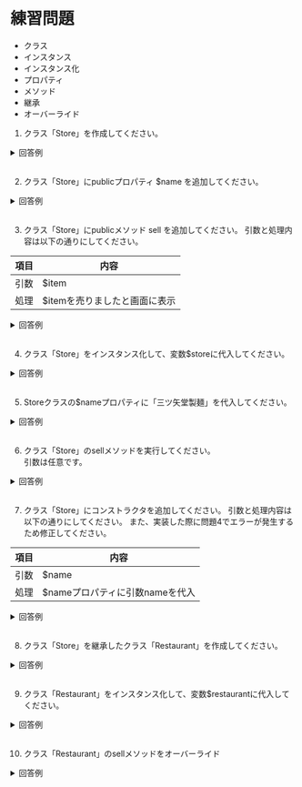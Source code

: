 # 練習問題
- クラス
- インスタンス
- インスタンス化
- プロパティ
- メソッド
- 継承
- オーバーライド

1. クラス「Store」を作成してください。
  <details><summary>回答例</summary><div>
		
  ```

  class Store
  {

  }

  ```	
  </div></details>
  <br>


2. クラス「Store」にpublicプロパティ $name を追加してください。
  <details><summary>回答例</summary><div>
		
  ```

  class Store
  {
    public $name;
  }

  ```	
  </div></details>
  <br>


3. クラス「Store」にpublicメソッド sell を追加してください。 
  引数と処理内容は以下の通りにしてください。

  | 項目       | 内容                          |
  | ---------- | ----------------------------- |
  | 引数       | $item                         |
  | 処理       | $itemを売りましたと画面に表示 |
  <details><summary>回答例</summary><div>
		
  ```

  class Store
  {
    public $name;

    public function sell($item)
    {
        echo $item . 'を売りました';
    }
  }

  ```	
  </div></details>
  <br>


4. クラス「Store」をインスタンス化して、変数$storeに代入してください。
  <details>
  <summary>回答例</summary>
  <div>
		
   ```

    $store = new Store();
   ```	
  </div>
  </details>
  <br>


5. Storeクラスの$nameプロパティに「三ツ矢堂製麺」を代入してください。
  <details>
  <summary>回答例</summary>
  <div>
		
   ```

    $store->name = '三ツ矢堂製麺';
   ```	
  </div>
  </details>
  <br>


6. クラス「Store」のsellメソッドを実行してください。  
   引数は任意です。
  <details>
  <summary>回答例</summary>
  <div>
		
   ```

    $store->sell('つけ麺');
   ```	
  </div>
  </details>
  <br>


7. クラス「Store」にコンストラクタを追加してください。 
  引数と処理内容は以下の通りにしてください。
  また、実装した際に問題4でエラーが発生するため修正してください。  

  | 項目       | 内容                            |
  | ---------- | ------------------------------- |
  | 引数       | $name                           |
  | 処理       | $nameプロパティに引数nameを代入 | 
  <details>
  <summary>回答例</summary>
  <div>
		
   ```

    public function __construct($name)
    {
      $this->name = $name;
    }

   ```	
  </div>
  </details>
  <br>


8. クラス「Store」を継承したクラス「Restaurant」を作成してください。  
  <details><summary>回答例</summary><div>
		
  ```

  class Restaurant extends Store
  {

  }

  ```	
  </div></details>
  <br>

9. クラス「Restaurant」をインスタンス化して、変数$restaurantに代入してください。  
  <details><summary>回答例</summary><div>
		
  ```

  $restaurant = new Restaurant('ポータル');

  ```	
  </div></details>
  <br>


10. クラス「Restaurant」のsellメソッドをオーバーライド  
  <details><summary>回答例</summary><div>
		
  ```

  class Restaurant extends Store
  {
    public function sell($item)
    {
        echo $item . 'をサーブしました';
    }
  }

  ```	
  </div></details>
  <br>